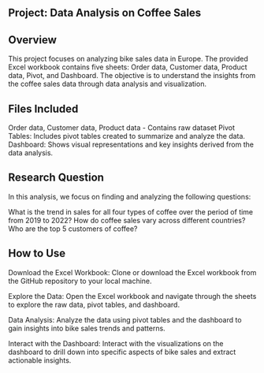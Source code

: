 ## Project: Data Analysis on Coffee Sales
## Overview
This project focuses on analyzing bike sales data in Europe. The provided Excel workbook contains five sheets: Order data, Customer data, Product data, Pivot, and Dashboard. 
The objective is to understand the insights from the coffee sales data through data analysis and visualization.

## Files Included
Order data, Customer data, Product data - Contains raw dataset
Pivot Tables: Includes pivot tables created to summarize and analyze the data.
Dashboard: Shows visual representations and key insights derived from the data analysis.

## Research Question
In this analysis, we focus on finding and analyzing the following questions:

What is the trend in sales for all four types of coffee over the period of time from 2019 to 2022?
How do coffee sales vary across different countries?
Who are the top 5 customers of coffee?

## How to Use
Download the Excel Workbook:
Clone or download the Excel workbook from the GitHub repository to your local machine.

Explore the Data:
Open the Excel workbook and navigate through the sheets to explore the raw data, pivot tables, and dashboard.

Data Analysis:
Analyze the data using pivot tables and the dashboard to gain insights into bike sales trends and patterns.

Interact with the Dashboard:
Interact with the visualizations on the dashboard to drill down into specific aspects of bike sales and extract actionable insights.
